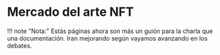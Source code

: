 # Mercado del arte NFT 

!!! note "Nota:" 
    Estás páginas ahora son más un guión para la charla que una documentación. Iran mejorando según vayamos 
    avanzando en los debates.